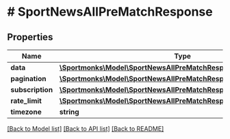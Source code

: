 # # SportNewsAllPreMatchResponse

## Properties

Name | Type | Description | Notes
------------ | ------------- | ------------- | -------------
**data** | [**\Sportmonks\Model\SportNewsAllPreMatchResponseDataInner[]**](SportNewsAllPreMatchResponseDataInner.md) |  | [optional]
**pagination** | [**\Sportmonks\Model\SportNewsAllPreMatchResponsePagination**](SportNewsAllPreMatchResponsePagination.md) |  | [optional]
**subscription** | [**\Sportmonks\Model\SportNewsAllPreMatchResponseSubscriptionInner[]**](SportNewsAllPreMatchResponseSubscriptionInner.md) |  | [optional]
**rate_limit** | [**\Sportmonks\Model\SportNewsAllPreMatchResponseRateLimit**](SportNewsAllPreMatchResponseRateLimit.md) |  | [optional]
**timezone** | **string** |  | [optional]

[[Back to Model list]](../../README.md#models) [[Back to API list]](../../README.md#endpoints) [[Back to README]](../../README.md)
